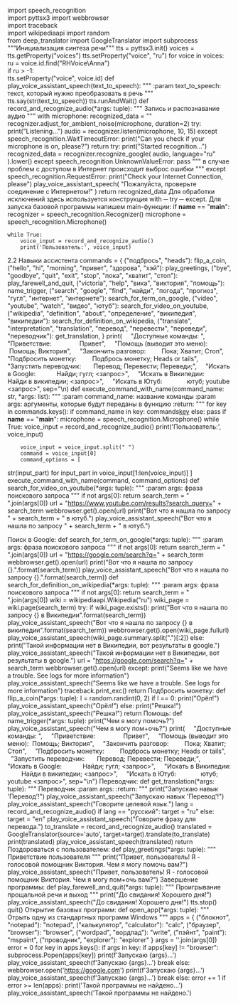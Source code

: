 import speech_recognition  
import pyttsx3 
import webbrowser  
import traceback  
import wikipediaapi 
import random  
from deep_translator import GoogleTranslator 
import subprocess 
"""Инициализация синтеза речи"""
tts = pyttsx3.init()
voices = tts.getProperty("voices")
tts.setProperty("voice", "ru")
for voice in voices:
    ru = voice.id.find("RHVoice\Anna")  
    if ru > -1:  
        tts.setProperty("voice", voice.id)
def play_voice_assistant_speech(text_to_speech):
    """
    :param text_to_speech: текст, который нужно преобразовать в
    речь
    """
    tts.say(str(text_to_speech))
    tts.runAndWait()
def record_and_recognize_audio(*args: tuple):
    """
    Запись и распознавание аудио
    """
    with microphone:
        recognized_data = ""
        recognizer.adjust_for_ambient_noise(microphone, duration=2)
        try:
            print("Listening...")
            audio = recognizer.listen(microphone, 10, 15)
        except speech_recognition.WaitTimeoutError:
            print("Can you check if your microphone is on, please?")
            return
        try:
            print("Started recognition...")
            recognized_data = recognizer.recognize_google(
            	audio, language="ru"
            ).lower()
        except speech_recognition.UnknownValueError:
            pass
        """
	    в случае проблем с доступом в Интернет происходит выброс
        ошибки
	    """
        except speech_recognition.RequestError:
            print("Check your Internet Connection, please")
            play_voice_assistant_speech(
		  	"Пожалуйста, проверьте соединение с Интернетом!"
		  )
        return recognized_data
Для обработки исключений здесь используется конструкция with ─ try ─ except. 
Для запуска базовой программы напишем main-функции:
if __name__ == "__main__":
    recognizer = speech_recognition.Recognizer()
    microphone = speech_recognition.Microphone()

    while True:
        voice_input = record_and_recognize_audio()
        print('Пользователь:', voice_input)
2.2 Навыки ассистента
commands = {
    ("подбрось", "heads"): flip_a_coin,
    ("hello", "hi", "morning", "привет", "здорова", "хэй"): play_greetings,
    ("bye", "goodbye", "quit", "exit", "stop", "пока", "хватит", "стоп"): play_farewell_and_quit,
    ("victoria", "help", "вика", "виктория", "помощь"): name_trigger,
    ("search", "google", "find", "найди", "погода", "прогноз", "гугл", "интернет", "интернете"): search_for_term_on_google,
    ("video", "youtube", "watch", "видео", "ютуб"): search_for_video_on_youtube,
    ("wikipedia", "definition", "about", "определение", "википедия", "википедии"): search_for_definition_on_wikipedia,
    ("translate", "interpretation", "translation", "перевод", "перевести", "переведи", "переводчик"): get_translation,
}
print(
    "Доступные команды: ",
    "Приветствие:                Привет",
    "Помощь (выводит это меню):  Помощь; Виктория",
    "Закончить разговор:         Пока; Хватит; Стоп",
    "Подбросить монетку:         Подбрось монетку; Heads or tails",
    "Запустить переводчик:       Перевод; Перевести; Переведи;",
    "Искать в Google:            Найди; гугл; <запрос>",
    "Искать в Википедии:         Найди в википедии; <запрос>",
    "Искать в Ютуб:              ютуб; youtube <запрос>",
sep="\n)
def execute_command_with_name(command_name: str, *args: list):
    """
    :param command_name: название команды
    :param args: аргументы, которые будут переданы в функцию
    :return:
    """
    for key in commands.keys():
        if command_name in key:
            commands[key](*args)
        else:
            pass
if __name__ == "__main__":
    microphone = speech_recognition.Microphone()
    while True:
        voice_input = record_and_recognize_audio()
        print('Пользователь:', voice_input)

        voice_input = voice_input.split(" ")
        command = voice_input[0]
        command_options = [
str(input_part) for input_part in voice_input[1:len(voice_input)]
	    ]
        execute_command_with_name(command, command_options)
def search_for_video_on_youtube(*args: tuple):
    """
    :param args: фраза поискового запроса
    """
    if not args[0]: return
    search_term = " ".join(args[0])
    url = "https://www.youtube.com/results?search_query=" + search_term
    webbrowser.get().open(url)
    print("Вот что я нашла по запросу " + search_term + " в ютуб.")
    play_voice_assistant_speech("Вот что я нашла по запросу " + search_term + " в ютуб.")

Поиск в Google:
def search_for_term_on_google(*args: tuple):
    """
    :param args: фраза поискового запроса
    """
    if not args[0]: return
    search_term = " ".join(args[0])
    url = "https://google.com/search?q=" + search_term
    webbrowser.get().open(url)
    print("Вот что я нашла по запросу {}.".format(search_term))
    play_voice_assistant_speech("Вот что я нашла по запросу {}.".format(search_term))
def search_for_definition_on_wikipedia(*args: tuple):
    """
    :param args: фраза поискового запроса
    """
    if not args[0]: return
    search_term = " ".join(args[0])
    wiki = wikipediaapi.Wikipedia("ru")
    wiki_page = wiki.page(search_term)
    try:
        if wiki_page.exists():
            print("Вот что я нашла по запросу {} в Википедии".format(search_term))
            play_voice_assistant_speech("Вот что я нашла по запросу {} в википедии".format(search_term))
            webbrowser.get().open(wiki_page.fullurl)
            play_voice_assistant_speech(wiki_page.summary.split(".")[:2])
        else:
            print("Такой информации нет в Википедии, вот результаты в google.")
            play_voice_assistant_speech("Такой информации нет в Википедии, вот результаты в google.")
            url = "https://google.com/search?q=" + search_term
            webbrowser.get().open(url)
    except:
        print("Seems like we have a trouble. See logs for more information")
        play_voice_assistant_speech("Seems like we have a trouble. See logs for more information")
        traceback.print_exc()
        return
Подбросить монетку:
def flip_a_coin(*args: tuple):
    l = random.randint(0, 2)
    if l == 0:
        print("Орёл!")
        play_voice_assistant_speech("Орёл!")
    else:
        print("Решка!")
        play_voice_assistant_speech("Решка!")
    return
Помощь:
def name_trigger(*args: tuple):
    print("Чем я могу помочь?")
    play_voice_assistant_speech("Чем я могу пом+очь?")
    print(
    "Доступные команды: ",
    "Приветствие:                Привет",
    "Помощь (выводит это меню):  Помощь; Виктория",
    "Закончить разговор:         Пока; Хватит; Стоп",
    "Подбросить монетку:         Подбрось монетку; Heads or tails",
    "Запустить переводчик:       Перевод; Перевести; Переведи;",
    "Искать в Google:            Найди; гугл; <запрос>",
    "Искать в Википедии:         Найди в википедии; <запрос>",
    "Искать в Ютуб:              ютуб; youtube <запрос>",
sep="\n")
Переводчик:
def get_translation(*args: tuple):
    """
    Переводчик
    :param args:
    :return:
    """
    print("Запускаю навык 'Перевод'!")
    play_voice_assistant_speech("Запускаю навык 'Перевод'!")
    play_voice_assistant_speech("Говорите целевой язык.")
    lang = record_and_recognize_audio()
    if lang == "русский":
        target = "ru"
    else:
        target = "en"
    play_voice_assistant_speech("Говорите фразу для перевода.")
    to_translate = record_and_recognize_audio()
    translated = GoogleTranslator(source='auto', target=target).translate(to_translate)
    print(translated)
    play_voice_assistant_speech(translated)
    return
Поздороваться с пользователем:
def play_greetings(*args: tuple):
    """
    Приветствие пользователя
    """
    print("Привет, пользователь! Я - голосовой помощник Виктория. Чем я могу помочь вам?")
    play_voice_assistant_speech("Привет, пользователь! Я - голосовой помощник Виктория. Чем я могу пом+очь вам?")
Завершение программы:
def play_farewell_and_quit(*args: tuple):
    """
    Проигрывание прощальной речи и выход
    """
    print("До свидания! Хорошего дня!")
    play_voice_assistant_speech("До свидания! Хорошего дня!")
    tts.stop()
    quit()
Открытие базовых программ:
def open_app(*args: tuple):
    """
    Отрыть одну из стандартных программ Windows
    """
    apps = {
        ("блокнот", "notepad"): "notepad",
        ("калькулятор", "calculator"): "calc",
        ("браузер", "browser"): "browser",
        ("wordpad", "вордпад"): "write",
        ("пэйнт", "paint"): "mspaint",
        ("проводник", "explorer"): "explorer"
    }
    args = ''.join(args[0])
    error = 0
    for key in apps.keys():
        if args in key:
            if apps[key] != "browser":
                subprocess.Popen(apps[key])
                print(f'Запускаю {args}...')
                play_voice_assistant_speech(f'Запускаю {args}...')
                break
            else:
                webbrowser.open('https://google.com')
                print(f'Запускаю {args}...')
                play_voice_assistant_speech(f'Запускаю {args}...')
                break
        else: error += 1
    if error >= len(apps):
        print('Такой программы не найдено...')
        play_voice_assistant_speech('Такой программы не найдено.')
